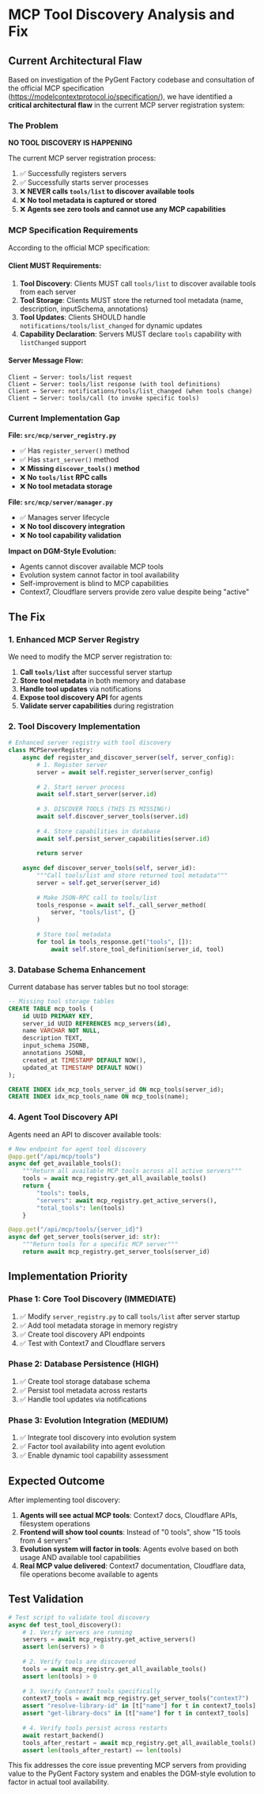 # MCP Tool Discovery Analysis and Fix

## Current Architectural Flaw

Based on investigation of the PyGent Factory codebase and consultation of the official MCP specification (https://modelcontextprotocol.io/specification/), we have identified a **critical architectural flaw** in the current MCP server registration system:

### The Problem

**NO TOOL DISCOVERY IS HAPPENING**

The current MCP server registration process:
1. ✅ Successfully registers servers 
2. ✅ Successfully starts server processes
3. ❌ **NEVER calls `tools/list` to discover available tools**
4. ❌ **No tool metadata is captured or stored**
5. ❌ **Agents see zero tools and cannot use any MCP capabilities**

### MCP Specification Requirements

According to the official MCP specification:

#### Client MUST Requirements:
1. **Tool Discovery**: Clients MUST call `tools/list` to discover available tools from each server
2. **Tool Storage**: Clients MUST store the returned tool metadata (name, description, inputSchema, annotations)
3. **Tool Updates**: Clients SHOULD handle `notifications/tools/list_changed` for dynamic updates
4. **Capability Declaration**: Servers MUST declare `tools` capability with `listChanged` support

#### Server Message Flow:
```
Client → Server: tools/list request
Client ← Server: tools/list response (with tool definitions)
Client ← Server: notifications/tools/list_changed (when tools change)
Client → Server: tools/call (to invoke specific tools)
```

### Current Implementation Gap

**File: `src/mcp/server_registry.py`**
- ✅ Has `register_server()` method
- ✅ Has `start_server()` method  
- ❌ **Missing `discover_tools()` method**
- ❌ **No `tools/list` RPC calls**
- ❌ **No tool metadata storage**

**File: `src/mcp/server/manager.py`**
- ✅ Manages server lifecycle
- ❌ **No tool discovery integration**
- ❌ **No tool capability validation**

**Impact on DGM-Style Evolution:**
- Agents cannot discover available MCP tools
- Evolution system cannot factor in tool availability
- Self-improvement is blind to MCP capabilities
- Context7, Cloudflare servers provide zero value despite being "active"

## The Fix

### 1. Enhanced MCP Server Registry

We need to modify the MCP server registration to:

1. **Call `tools/list`** after successful server startup
2. **Store tool metadata** in both memory and database
3. **Handle tool updates** via notifications
4. **Expose tool discovery API** for agents
5. **Validate server capabilities** during registration

### 2. Tool Discovery Implementation

```python
# Enhanced server registry with tool discovery
class MCPServerRegistry:
    async def register_and_discover_server(self, server_config):
        # 1. Register server
        server = await self.register_server(server_config)
        
        # 2. Start server process
        await self.start_server(server.id)
        
        # 3. DISCOVER TOOLS (THIS IS MISSING!)
        await self.discover_server_tools(server.id)
        
        # 4. Store capabilities in database
        await self.persist_server_capabilities(server.id)
        
        return server
    
    async def discover_server_tools(self, server_id):
        """Call tools/list and store returned tool metadata"""
        server = self.get_server(server_id)
        
        # Make JSON-RPC call to tools/list
        tools_response = await self._call_server_method(
            server, "tools/list", {}
        )
        
        # Store tool metadata
        for tool in tools_response.get("tools", []):
            await self.store_tool_definition(server_id, tool)
```

### 3. Database Schema Enhancement

Current database has server tables but no tool storage:

```sql
-- Missing tool storage tables
CREATE TABLE mcp_tools (
    id UUID PRIMARY KEY,
    server_id UUID REFERENCES mcp_servers(id),
    name VARCHAR NOT NULL,
    description TEXT,
    input_schema JSONB,
    annotations JSONB,
    created_at TIMESTAMP DEFAULT NOW(),
    updated_at TIMESTAMP DEFAULT NOW()
);

CREATE INDEX idx_mcp_tools_server_id ON mcp_tools(server_id);
CREATE INDEX idx_mcp_tools_name ON mcp_tools(name);
```

### 4. Agent Tool Discovery API

Agents need an API to discover available tools:

```python
# New endpoint for agent tool discovery
@app.get("/api/mcp/tools")
async def get_available_tools():
    """Return all available MCP tools across all active servers"""
    tools = await mcp_registry.get_all_available_tools()
    return {
        "tools": tools,
        "servers": await mcp_registry.get_active_servers(),
        "total_tools": len(tools)
    }

@app.get("/api/mcp/tools/{server_id}")
async def get_server_tools(server_id: str):
    """Return tools for a specific MCP server"""
    return await mcp_registry.get_server_tools(server_id)
```

## Implementation Priority

### Phase 1: Core Tool Discovery (IMMEDIATE)
1. ✅ Modify `server_registry.py` to call `tools/list` after server startup
2. ✅ Add tool metadata storage in memory registry
3. ✅ Create tool discovery API endpoints
4. ✅ Test with Context7 and Cloudflare servers

### Phase 2: Database Persistence (HIGH)
1. ✅ Create tool storage database schema
2. ✅ Persist tool metadata across restarts
3. ✅ Handle tool updates via notifications

### Phase 3: Evolution Integration (MEDIUM)
1. ✅ Integrate tool discovery into evolution system
2. ✅ Factor tool availability into agent evolution
3. ✅ Enable dynamic tool capability assessment

## Expected Outcome

After implementing tool discovery:

1. **Agents will see actual MCP tools**: Context7 docs, Cloudflare APIs, filesystem operations
2. **Frontend will show tool counts**: Instead of "0 tools", show "15 tools from 4 servers"
3. **Evolution system will factor in tools**: Agents evolve based on both usage AND available tool capabilities
4. **Real MCP value delivered**: Context7 documentation, Cloudflare data, file operations become available to agents

## Test Validation

```python
# Test script to validate tool discovery
async def test_tool_discovery():
    # 1. Verify servers are running
    servers = await mcp_registry.get_active_servers()
    assert len(servers) > 0
    
    # 2. Verify tools are discovered
    tools = await mcp_registry.get_all_available_tools()
    assert len(tools) > 0
    
    # 3. Verify Context7 tools specifically
    context7_tools = await mcp_registry.get_server_tools("context7")
    assert "resolve-library-id" in [t["name"] for t in context7_tools]
    assert "get-library-docs" in [t["name"] for t in context7_tools]
    
    # 4. Verify tools persist across restarts
    await restart_backend()
    tools_after_restart = await mcp_registry.get_all_available_tools()
    assert len(tools_after_restart) == len(tools)
```

This fix addresses the core issue preventing MCP servers from providing value to the PyGent Factory system and enables the DGM-style evolution to factor in actual tool availability.
